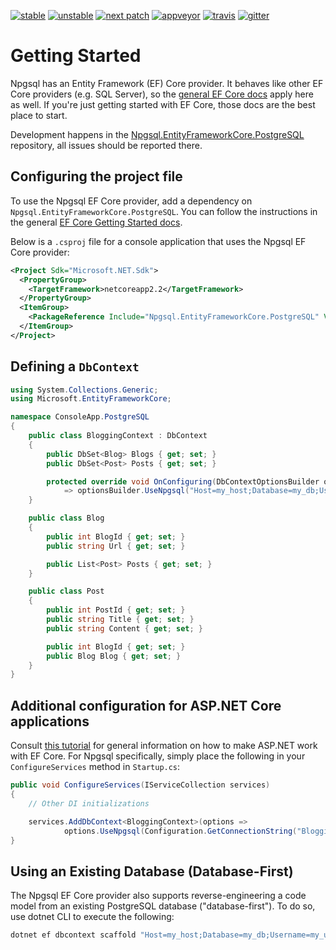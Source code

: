 [![stable](https://img.shields.io/nuget/v/Npgsql.EntityFrameworkCore.PostgreSQL.svg?label=stable)](https://www.nuget.org/packages/Npgsql.EntityFrameworkCore.PostgreSQL/)
[![unstable](https://img.shields.io/myget/npgsql-unstable/vpre/Npgsql.EntityFrameworkCore.PostgreSQL.svg?label=unstable)](https://www.myget.org/feed/npgsql-unstable/package/nuget/Npgsql.EntityFrameworkCore.PostgreSQL)
[![next patch](https://img.shields.io/myget/npgsql/v/Npgsql.EntityFrameworkCore.PostgreSQL.svg?label=next%20patch)](https://www.myget.org/feed/npgsql/package/nuget/Npgsql.EntityFrameworkCore.PostgreSQL)
[![appveyor](https://img.shields.io/appveyor/ci/roji/npgsql-entityframeworkcore-postgresql/dev.svg?label=appveyor)](https://ci.appveyor.com/project/roji/npgsql-entityframeworkcore-postgresql)
[![travis](https://img.shields.io/travis/npgsql/npgsql.svg?label=travis)](https://travis-ci.org/npgsql/Npgsql.EntityFrameworkCore.PostgreSQL)
[![gitter](https://img.shields.io/badge/gitter-join%20chat-brightgreen.svg)](https://gitter.im/npgsql/npgsql)

# Getting Started

Npgsql has an Entity Framework (EF) Core provider. It behaves like other EF Core providers (e.g. SQL Server), so the [general EF Core docs](https://docs.microsoft.com/ef/core/index) apply here as well. If you're just getting started with EF Core, those docs are the best place to start.

Development happens in the [Npgsql.EntityFrameworkCore.PostgreSQL](https://github.com/npgsql/Npgsql.EntityFrameworkCore.PostgreSQL) repository, all issues should be reported there.

## Configuring the project file

To use the Npgsql EF Core provider, add a dependency on `Npgsql.EntityFrameworkCore.PostgreSQL`. You can follow the instructions in the general [EF Core Getting Started docs](https://docs.microsoft.com/ef/core/get-started/).

Below is a `.csproj` file for a console application that uses the Npgsql EF Core provider:

```xml
<Project Sdk="Microsoft.NET.Sdk">
  <PropertyGroup>
    <TargetFramework>netcoreapp2.2</TargetFramework>
  </PropertyGroup>
  <ItemGroup>
    <PackageReference Include="Npgsql.EntityFrameworkCore.PostgreSQL" Version="2.2.0" />
  </ItemGroup>
</Project>
```

## Defining a `DbContext`

```c#
using System.Collections.Generic;
using Microsoft.EntityFrameworkCore;

namespace ConsoleApp.PostgreSQL
{
    public class BloggingContext : DbContext
    {
        public DbSet<Blog> Blogs { get; set; }
        public DbSet<Post> Posts { get; set; }

        protected override void OnConfiguring(DbContextOptionsBuilder optionsBuilder)
            => optionsBuilder.UseNpgsql("Host=my_host;Database=my_db;Username=my_user;Password=my_pw");
    }

    public class Blog
    {
        public int BlogId { get; set; }
        public string Url { get; set; }

        public List<Post> Posts { get; set; }
    }

    public class Post
    {
        public int PostId { get; set; }
        public string Title { get; set; }
        public string Content { get; set; }

        public int BlogId { get; set; }
        public Blog Blog { get; set; }
    }
}
```

## Additional configuration for ASP.NET Core applications

Consult [this tutorial](https://docs.microsoft.com/en-us/aspnet/core/data/ef-rp/intro) for general information on how to make ASP.NET work with EF Core. For Npgsql specifically, simply place the following in your `ConfigureServices` method in `Startup.cs`:

```c#
public void ConfigureServices(IServiceCollection services)
{
    // Other DI initializations

    services.AddDbContext<BloggingContext>(options =>
            options.UseNpgsql(Configuration.GetConnectionString("BloggingContext")));
}
```
## Using an Existing Database (Database-First)

The Npgsql EF Core provider also supports reverse-engineering a code model from an existing PostgreSQL database ("database-first"). To do so, use dotnet CLI to execute the following:

```bash
dotnet ef dbcontext scaffold "Host=my_host;Database=my_db;Username=my_user;Password=my_pw" Npgsql.EntityFrameworkCore.PostgreSQL
```
